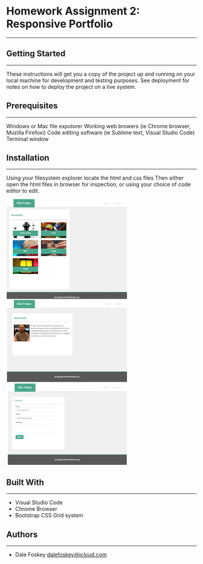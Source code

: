# Homework Assignment 2: Responsive Portfolio
---

## Getting Started
---
These instructions will get you a copy of the project up and running on your local machine for development and testing purposes. See deployment for notes on how to deploy the project on a live system.

## Prerequisites
---
Windows or Mac file expolorer
Working web browers (ie Chrome browser, Mozilla Firefoxi)
Code editing software (ie Sublime text, Visual Studio Code)
Terminal window

## Installation
---
Using your filesystem explorer locate the html and css files
Then either open the html files in browser for inspection, or using your choice of code editor to edit.

![screenshot1](assets/images/ss1.png)
![screenshot2](assets/images/ss2.png)
![screenshot3](assets/images/ss3.png)





## Built With
---
- Visual Studio Code
- Chrome Browser
- Bootstrap CSS Grid system

## Authors
---
- Dale Foskey  dalefoskey@icloud.com
 
